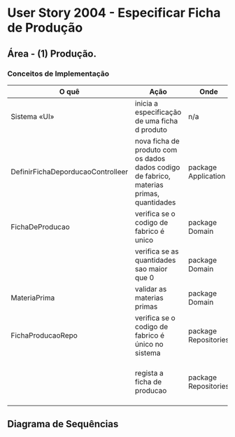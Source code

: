 # User Story 2004 - Especificar Ficha de Produção

## Área - (1) Produção.

### Conceitos de Implementação

| O quê                       | Ação                                                         | Onde                 | Método                      |
| --------------------------- | ------------------------------------------------------------ | -------------------- | --------------------------- |
| Sistema «UI»                | inicia a especificação de uma ficha d produto | n/a                  | n/a                         |
| DefinirFichaDeporducaoControlleer | nova ficha de produto com os dados dados codigo de fabrico, materias primas, quantidades                                | package Application  | newFichadeProducao() na classe FichaDeProducao na package domain|
| FichaDeProducao                    | verifica se o codigo de fabrico é unico                       | package Domain       | validateCodigoFabrico() na classe FichaProducao no package domain                      |
|                             | verifica se as quantidades sao maior que 0                                                 | package Domain       | validateQauntidades() na classe FichaProducao no package domain               |
|MateriaPrima                             | validar as materias primas                                      | package Domain       | validamateriasPrimas()   na classe MateriaPrima no package domain         |
| FichaProducaoRepo                 | verifica se o codigo de fabrico é único no sistema       | package Repositories | uniqueFichaProducao() na classe FicchaProducaoRepo no package Repositories            |
|                             | regista a ficha de producao                                 | package Repositories | addFichaProducao() na classe FicchaProducaoRepo no package Repositories               |

## Diagrama de Sequências
[](https://bitbucket.org/1181056/lei_isep_2019_20_sem4_2di_1170894_1180871_1181053_1181056_1180/src/master/documentation/USER%20STORIES/diagrams/2004/2004_SD.png)